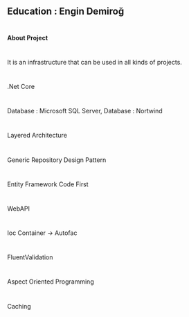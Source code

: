 ## Education :  Engin Demiroğ 
#
**About Project** 
#
It is an infrastructure that can be used in all kinds of projects.
#
.Net Core
#
Database : Microsoft SQL Server,  Database : Nortwind 
#
Layered Architecture
#
Generic Repository Design Pattern
# 
Entity Framework Code First
#
WebAPI
#
Ioc Container -> Autofac
#
FluentValidation
#
Aspect Oriented Programming
#
Caching



